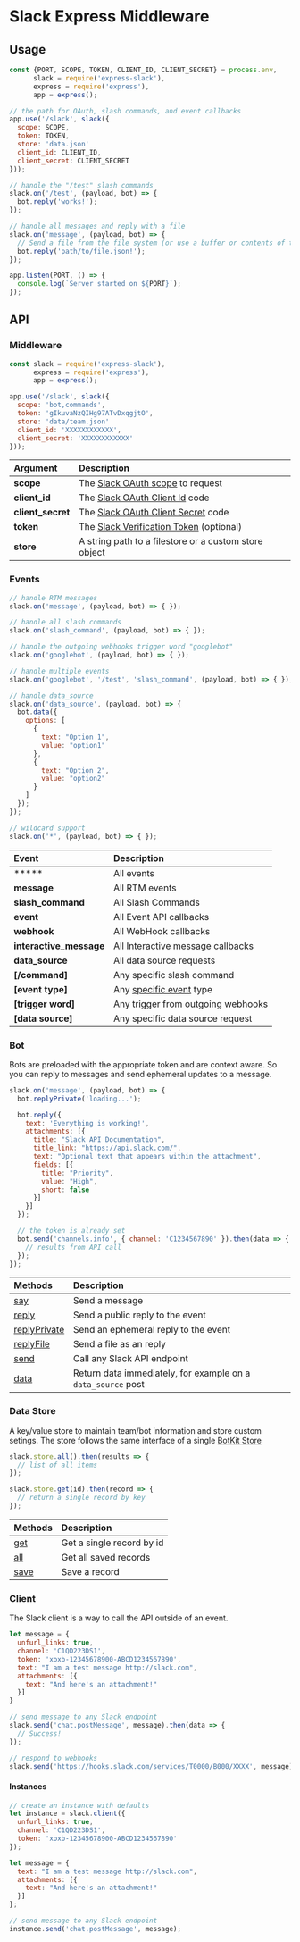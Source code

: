 # Slack Express Middleware


## Usage
```js
const {PORT, SCOPE, TOKEN, CLIENT_ID, CLIENT_SECRET} = process.env,
      slack = require('express-slack'),
      express = require('express'),
      app = express();

// the path for OAuth, slash commands, and event callbacks
app.use('/slack', slack({
  scope: SCOPE,
  token: TOKEN,
  store: 'data.json'
  client_id: CLIENT_ID,
  client_secret: CLIENT_SECRET
}));

// handle the "/test" slash commands
slack.on('/test', (payload, bot) => {
  bot.reply('works!');
});

// handle all messages and reply with a file
slack.on('message', (payload, bot) => {
  // Send a file from the file system (or use a buffer or contents of the file)
  bot.reply('path/to/file.json!');
});

app.listen(PORT, () => {
  console.log(`Server started on ${PORT}`);
});
```

## API

### Middleware
```js
const slack = require('express-slack'),
      express = require('express'),
      app = express();

app.use('/slack', slack({
  scope: 'bot,commands',
  token: 'gIkuvaNzQIHg97ATvDxqgjtO',
  store: 'data/team.json'
  client_id: 'XXXXXXXXXXXX',
  client_secret: 'XXXXXXXXXXXX'
}));
```
Argument | Description
:---|:---
**scope** | The [Slack OAuth scope](https://api.slack.com/docs/oauth-scopes) to request
**client_id** | The [Slack OAuth Client Id](https://api.slack.com/docs/oauth) code
**client_secret** | The [Slack OAuth Client Secret](https://api.slack.com/docs/oauth) code
**token** | The [Slack Verification Token](https://api.slack.com/slash-commands#validating_the_command) (optional)
**store** | A string path to a filestore or a custom store object


### Events
```js
// handle RTM messages
slack.on('message', (payload, bot) => { });

// handle all slash commands
slack.on('slash_command', (payload, bot) => { });

// handle the outgoing webhooks trigger word "googlebot"
slack.on('googlebot', (payload, bot) => { });

// handle multiple events
slack.on('googlebot', '/test', 'slash_command', (payload, bot) => { });

// handle data_source
slack.on('data_source', (payload, bot) => {
  bot.data({
    options: [
      {
        text: "Option 1",
        value: "option1"
      },
      {
        text: "Option 2",
        value: "option2"
      }
    ]
  });
});

// wildcard support
slack.on('*', (payload, bot) => { });
```
Event | Description
:---|:---
***** | All events
**message** | All RTM events
**slash_command** | All Slash Commands
**event** | All Event API callbacks
**webhook** | All WebHook callbacks
**interactive_message** | All Interactive message callbacks
**data_source** | All data source requests
**[/command]** | Any specific slash command
**[event type]** | Any [specific event](https://api.slack.com/events) type
**[trigger word]** | Any trigger from outgoing webhooks
**[data source]** | Any specific data source request

### Bot
Bots are preloaded with the appropriate token and are context aware. So you can reply to messages and send ephemeral updates to a message.
```js
slack.on('message', (payload, bot) => {
  bot.replyPrivate('loading...');

  bot.reply({
    text: 'Everything is working!',
    attachments: [{
      title: "Slack API Documentation",
      title_link: "https://api.slack.com/",
      text: "Optional text that appears within the attachment",
      fields: [{
        title: "Priority",
        value: "High",
        short: false
      }]
    }]
  });

  // the token is already set
  bot.send('channels.info', { channel: 'C1234567890' }).then(data => {
    // results from API call
  });
});
```
Methods | Description
:---|:---
[say](src/bot.js#53) | Send a message
[reply](src/bot.js#24) | Send a public reply to the event
[replyPrivate](src/bot.js#44) | Send an ephemeral reply to the event
[replyFile](src/bot.js#L73) | Send a file as an reply
[send](src/bot.js#64) | Call any Slack API endpoint
[data](src/bot.js#73) | Return data immediately, for example on a `data_source` post

### Data Store
A key/value store to maintain team/bot information and store custom setings. The store follows the same interface of a single [BotKit Store](https://github.com/howdyai/botkit#storing-information)
```js
slack.store.all().then(results => {
  // list of all items
});

slack.store.get(id).then(record => {
  // return a single record by key
});
```
Methods | Description
:---|:---
[get](src/filestore.js#L39) | Get a single record by id
[all](src/filestore.js#L61) | Get all saved records
[save](src/filestore.js#L50) | Save a record


### Client
The Slack client is a way to call the API outside of an event.
```js
let message = {
  unfurl_links: true,
  channel: 'C1QD223DS1',
  token: 'xoxb-12345678900-ABCD1234567890',
  text: "I am a test message http://slack.com",
  attachments: [{
    text: "And here's an attachment!"
  }]
}

// send message to any Slack endpoint
slack.send('chat.postMessage', message).then(data => {
  // Success!
});

// respond to webhooks
slack.send('https://hooks.slack.com/services/T0000/B000/XXXX', message);
```

#### Instances
```js
// create an instance with defaults
let instance = slack.client({
  unfurl_links: true,
  channel: 'C1QD223DS1',
  token: 'xoxb-12345678900-ABCD1234567890'
});

let message = {
  text: "I am a test message http://slack.com",
  attachments: [{
    text: "And here's an attachment!"
  }]
};

// send message to any Slack endpoint
instance.send('chat.postMessage', message);
```